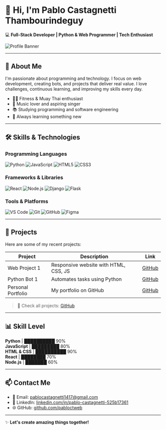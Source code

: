 # 👋 Hi, I'm Pablo Castagnetti Thambourindeguy

💻 **Full-Stack Developer | Python & Web Programmer | Tech Enthusiast**

![Profile Banner](https://c.tenor.com/7Q1o4r7qroEAAAAC/programmer-coding.gif)

---

## 🚀 About Me
I'm passionate about programming and technology. I focus on web development, creating bots, and projects that deliver real value. I love challenges, continuous learning, and improving my skills every day.

- 🏋️‍♂️ Fitness & Muay Thai enthusiast  
- 🎵 Music lover and aspiring singer  
- 📚 Studying programming and software engineering  
- 🌱 Always learning something new  

---

## 🛠️ Skills & Technologies

### Programming Languages
![Python](https://img.shields.io/badge/Python-FFD43B?style=for-the-badge&logo=python&logoColor=blue)
![JavaScript](https://img.shields.io/badge/JavaScript-F7DF1E?style=for-the-badge&logo=javascript&logoColor=black)
![HTML5](https://img.shields.io/badge/HTML5-E34F26?style=for-the-badge&logo=html5&logoColor=white)
![CSS3](https://img.shields.io/badge/CSS3-1572B6?style=for-the-badge&logo=css3&logoColor=white)

### Frameworks & Libraries
![React](https://img.shields.io/badge/React-61DAFB?style=for-the-badge&logo=react&logoColor=black)
![Node.js](https://img.shields.io/badge/Node.js-339933?style=for-the-badge&logo=node.js&logoColor=white)
![Django](https://img.shields.io/badge/Django-092E20?style=for-the-badge&logo=django&logoColor=white)
![Flask](https://img.shields.io/badge/Flask-000000?style=for-the-badge&logo=flask&logoColor=white)

### Tools & Platforms
![VS Code](https://img.shields.io/badge/VS%20Code-007ACC?style=for-the-badge&logo=visual-studio-code&logoColor=white)
![Git](https://img.shields.io/badge/Git-F05032?style=for-the-badge&logo=git&logoColor=white)
![GitHub](https://img.shields.io/badge/GitHub-181717?style=for-the-badge&logo=github&logoColor=white)
![Figma](https://img.shields.io/badge/Figma-F24E1E?style=for-the-badge&logo=figma&logoColor=white)

---

## 📂 Projects
Here are some of my recent projects:

| Project | Description | Link |
|---------|-------------|------|
| Web Project 1 | Responsive website with HTML, CSS, JS | [GitHub](#) |
| Python Bot 1 | Automates tasks using Python | [GitHub](#) |
| Personal Portfolio | My portfolio on GitHub | [GitHub](#) |

> 🔗 Check all projects: [GitHub](https://github.com/your-username)

---

## 📊 Skill Level
**Python** | ██████████ 90%  
**JavaScript** | █████████ 80%  
**HTML & CSS** | ██████████ 90%  
**React** | ████████ 70%  
**Node.js** | ███████ 60%  

---

## 📫 Contact Me
- 📧 Email: pablocastagnetti1417@gmail.com  
- 🔗 LinkedIn: [linkedin.com/in/pablo-castagnetti-525b17361](https://www.linkedin.com/in/pablo-castagnetti-525b17361)  
- 🌐 GitHub: [github.com/pabloctweb](https://github.com/pabloctweb)

---

✨ **Let's create amazing things together!**
